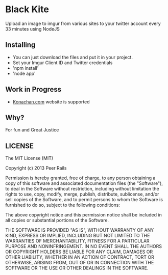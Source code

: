
Black Kite
=========

Upload an image to imgur from various sites to your twitter account every 33 minutes using NodeJS

Installing
-------------

* You can just download the files and put it in your project.
* Set your Imgur Client ID and Twitter credentials
* 'npm install'
* 'node app'


Work in Progress
-----------

* [Konachan.com](http://konachan.com/help/api) website is supported

Why?
-----------

For fun and Great Justice

LICENSE
----------

The MIT License (MIT)

Copyright (c) 2013 Peer Rails

Permission is hereby granted, free of charge, to any person obtaining a copy of
this software and associated documentation files (the "Software"), to deal in
the Software without restriction, including without limitation the rights to
use, copy, modify, merge, publish, distribute, sublicense, and/or sell copies of
the Software, and to permit persons to whom the Software is furnished to do so,
subject to the following conditions:

The above copyright notice and this permission notice shall be included in all
copies or substantial portions of the Software.

THE SOFTWARE IS PROVIDED "AS IS", WITHOUT WARRANTY OF ANY KIND, EXPRESS OR
IMPLIED, INCLUDING BUT NOT LIMITED TO THE WARRANTIES OF MERCHANTABILITY, FITNESS
FOR A PARTICULAR PURPOSE AND NONINFRINGEMENT. IN NO EVENT SHALL THE AUTHORS OR
COPYRIGHT HOLDERS BE LIABLE FOR ANY CLAIM, DAMAGES OR OTHER LIABILITY, WHETHER
IN AN ACTION OF CONTRACT, TORT OR OTHERWISE, ARISING FROM, OUT OF OR IN
CONNECTION WITH THE SOFTWARE OR THE USE OR OTHER DEALINGS IN THE SOFTWARE.

